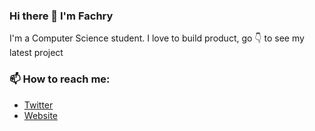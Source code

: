### Hi there 👋 I'm Fachry

I'm a Computer Science student. I love to build product, go 👇 to see my latest project

### 📫 How to reach me: 
- <a  href="https://twitter.com/fachryadhitya">Twitter</a>
- <a  href="https://fachry.me">Website</a>



                       
                       



